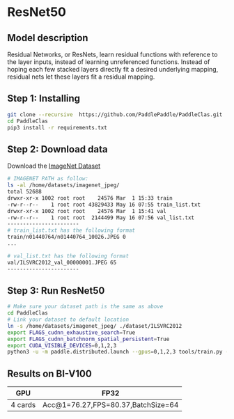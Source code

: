 # ResNet50
## Model description
Residual Networks, or ResNets, learn residual functions with reference to the layer inputs, instead of learning unreferenced functions. Instead of hoping each few stacked layers directly fit a desired underlying mapping, residual nets let these layers fit a residual mapping.

## Step 1: Installing

```bash
git clone --recursive  https://github.com/PaddlePaddle/PaddleClas.git
cd PaddleClas
pip3 install -r requirements.txt
```

## Step 2: Download data

Download the [ImageNet Dataset](https://www.image-net.org/download.php) 

```bash
# IMAGENET PATH as follow:
ls -al /home/datasets/imagenet_jpeg/
total 52688
drwxr-xr-x 1002 root root    24576 Mar  1 15:33 train
-rw-r--r--    1 root root 43829433 May 16 07:55 train_list.txt
drwxr-xr-x 1002 root root    24576 Mar  1 15:41 val
-rw-r--r--    1 root root  2144499 May 16 07:56 val_list.txt
-----------------------
# train_list.txt has the following format
train/n01440764/n01440764_10026.JPEG 0
...

# val_list.txt has the following format
val/ILSVRC2012_val_00000001.JPEG 65
-----------------------
```

## Step 3: Run ResNet50

```bash
# Make sure your dataset path is the same as above
cd PaddleClas
# Link your dataset to default location
ln -s /home/datasets/imagenet_jpeg/ ./dataset/ILSVRC2012
export FLAGS_cudnn_exhaustive_search=True
export FLAGS_cudnn_batchnorm_spatial_persistent=True
export CUDA_VISIBLE_DEVICES=0,1,2,3
python3 -u -m paddle.distributed.launch --gpus=0,1,2,3 tools/train.py -c ppcls/configs/ImageNet/ResNet/ResNet50.yaml -o Arch.pretrained=False -o Global.device=gpu
```

## Results on BI-V100

<div align="center">

| GPU         | FP32                                 |
| ----------- | ------------------------------------ |
| 4 cards     | Acc@1=76.27,FPS=80.37,BatchSize=64   |

</div>
